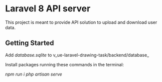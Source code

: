 # Laravel 8 API server

This project is meant to provide API solution to upload and download user data.

## Getting Started

Add _database.sqlite_ to v_ue-laravel-drawing-task/backend/database_

Install packages running these commands in the terminal:

_npm run i
php artisan serve_

